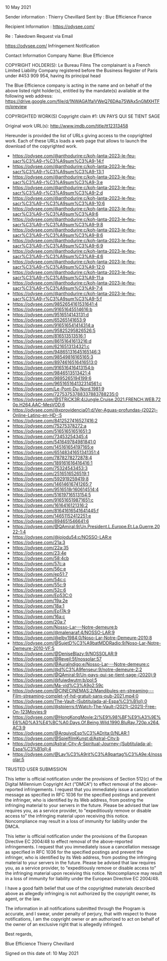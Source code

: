 10 May 2021

Sender information :
Thierry Chevillard
Sent by :
Blue Efficience
France

Recipient Information :
https://odysee.com/

Re : Takedown Request via Email

https://odysee.com/ Infringement Notification

Contact Information
Company Name: Blue Efficience
<personal informatioon hidden>
France
copyright@blue-efficience.com

COPYRIGHT HOLDER(S):
Le Bureau Films
The complainant is a French Limited Liability Company registered before the
Business Register of Paris under #453 909 954, having its principal head
<personal informatioon hidden>
France
Country/Region: France

The Blue Efficience company is acting in the name and on behalf of the
above listed right holder(s), entitled by the mandate(s) available at the
following web address:
https://drive.google.com/file/d/1NWAGA1falVWeQ76DAp75WAx5nGMXHTFm/preview


COPYRIGHTED WORK(S)
Copyright claim #1:
UN PAYS QUI SE TIENT SAGE

Original work URL(s):
http://www.imdb.com/title/tt12313458

Hereunder is provided the list of URLs giving access to the copyrighted
work.
Each of these URLs loads a web page that allows to launch the download of
the copyrighted work.
- https://odysee.com/@anthodurire:c/koh-lanta-2023-le-feu-sacr%C3%A9-r%C3%A9sum%C3%A9-14:f
- https://odysee.com/@anthodurire:c/koh-lanta-2023-le-feu-sacr%C3%A9-r%C3%A9sum%C3%A9-13:1
- https://odysee.com/@anthodurire:c/koh-lanta-2023-le-feu-sacr%C3%A9-r%C3%A9sum%C3%A9-3:e
- https://odysee.com/@anthodurire:c/koh-lanta-2023-le-feu-sacr%C3%A9-r%C3%A9sum%C3%A9-2:d
- https://odysee.com/@anthodurire:c/koh-lanta-2023-le-feu-sacr%C3%A9-r%C3%A9sum%C3%A9-10:6
- https://odysee.com/@anthodurire:c/koh-lanta-2023-le-feu-sacr%C3%A9-r%C3%A9sum%C3%A9:6
- https://odysee.com/@anthodurire:c/koh-lanta-2023-le-feu-sacr%C3%A9-r%C3%A9sum%C3%A9-9:8
- https://odysee.com/@anthodurire:c/koh-lanta-2023-le-feu-sacr%C3%A9-r%C3%A9sum%C3%A9-8:6
- https://odysee.com/@anthodurire:c/koh-lanta-2023-le-feu-sacr%C3%A9-r%C3%A9sum%C3%A9-6:9
- https://odysee.com/@anthodurire:c/koh-lanta-2023-le-feu-sacr%C3%A9-r%C3%A9sum%C3%A9-4:6
- https://odysee.com/@anthodurire:c/koh-lanta-2023-le-feu-sacr%C3%A9-r%C3%A9sum%C3%A9-12:0
- https://odysee.com/@anthodurire:c/koh-lanta-2023-le-feu-sacr%C3%A9-r%C3%A9sum%C3%A9-11:a
- https://odysee.com/@anthodurire:c/koh-lanta-2023-le-feu-sacr%C3%A9-r%C3%A9sum%C3%A9-7:4
- https://odysee.com/@anthodurire:c/koh-lanta-2023-le-feu-sacr%C3%A9-r%C3%A9sum%C3%A9-5:f
- https://odysee.com/9852654161531641:4
- https://odysee.com/91651645514616:b
- https://odysee.com/9516514143131:d  
- https://odysee.com/65265141653:9
- https://odysee.com/916516541414314:a
- https://odysee.com/95825295826526:5
- https://odysee.com/816513513516:1
- https://odysee.com/86151641613216:d
- https://odysee.com/6216513134321:c
- https://odysee.com/94865131645165146:3
- https://odysee.com/98549816165165:3
- https://odysee.com/8974616516416513:0
- https://odysee.com/916516416413154:b
- https://odysee.com/9846513513421:4
- https://odysee.com/9895265194199:6
- https://odysee.com/965165164132314561:c  
- https://odysee.com/Le-Pont-Du-Nord.1981:9  
- https://odysee.com/72753753788337883788235:0
- https://odysee.com/@STRiCK3R:4/Jungle.Cruise.2021.FRENCH.WEB.720p.H264.AAC-MesVOD:6
- https://odysee.com/@xprovidencia01:d/Ver-Aguas-profundas-(2022)-Online-Latino-en-HD-:5
- https://odysee.com/8412527416527416:2
- https://odysee.com/75275378272:a
- https://odysee.com/51651651651651:3
- https://odysee.com/73453254345:4
- https://odysee.com/541649784981841:0
- https://odysee.com/145161654197165:e
- https://odysee.com/65148341651341351:4
- https://odysee.com/7878278272878:4
- https://odysee.com/189161616416416:1
- https://odysee.com/75324543453:3
- https://odysee.com/2516516526519:1
- https://odysee.com/592919259419:8
- https://odysee.com/14614616741265:7
- https://odysee.com/9516518r160614514:4
- https://odysee.com/51619716513154:5
- https://odysee.com/916516519871651:c
- https://odysee.com/1616416121316:2
- https://odysee.com/81641616541641445:f
- https://odysee.com/14651152412251:e
- https://odysee.com/894651546641:6
- https://odysee.com/@QAmiral:9/Un.President.L.Europe.Et.La.Guerre.2022-1:4
- https://odysee.com/@jojodu54:c/NOSSO-LAR:e
- https://odysee.com/21a:3
- https://odysee.com/22a:35
- https://odysee.com/23:4e
- https://odysee.com/58:4cb
- https://odysee.com/57c:a
- https://odysee.com/56c:e
- https://odysee.com/ep51:7
- https://odysee.com/54c:c
- https://odysee.com/55c:9
- https://odysee.com/52c:6
- https://odysee.com/Ep53C:0
- https://odysee.com/19a:2e
- https://odysee.com/18a:1
- https://odysee.com/Ep17A:9
- https://odysee.com/16a:c
- https://odysee.com/20a:7
- https://odysee.com/Nosso-Lar---Notre-demeure:b
- https://odysee.com/@malenaraf:4/NOSSO-LAR:9
- https://odysee.com/@elby1984:0/Noso-Lar-Notre-Demeure-2010:8
- https://odysee.com/@SujetD%C3%A9batMDDRadio:9/Noso-Lar-Notre-Demeure-2010-VF:5
- https://odysee.com/@DeniseBlazy:9/NOSSOLAR:9
- https://odysee.com/@Reveil:5f/nossolar:57
- https://odysee.com/@AuraIndigo:e/Nosso-Lar---Notre-demeure:c
- https://odysee.com/@d%C3%A9fenseur:9/notre-demeure-2:2
- https://odysee.com/@QAmiral:9/Un-pays-qui-se-tient-sage-(2020):9
- https://odysee.com/@fuiwdwutm:b/pol:5
- https://odysee.com/Ma-vid%C3%A9o2:59c
- https://odysee.com/@CINECINEMAS:2/Mandibules-en-streaming---Film-streaming-complet-vf-hd-gratuit-sans-pub-2021.mp4:0
- https://odysee.com/The-Vault-(Subtitulada-al-Espa%C3%B1ol):0
- https://odysee.com/@stpierrs:f/Watch-The-Vault-(2021)-(2021)-Free-On-123Movies:9
- https://odysee.com/@HongKongMovie:2/%E9%98%BF%E9%A3%9E%E6%AD%A3%E4%BC%A0.Days.Of.Being.Wild.1990.BluRay.720p.x264.AC3:9
- https://odysee.com/@ArquivoEsp%C3%ADrita:0/NLAR:1
- https://odysee.com/@SpielfilmKunst:d/Astral-City:b
- https://odysee.com/Astral-City-A-Spiritual-Journey-(Subtitulada-al-Espa%C3%B1ol):4
- https://odysee.com/@Lav%C3%A9rit%C3%A9partag%C3%A9e:4/nossolar:5



TRUSTED USER SUBMISSION

This letter is official notification under the provisions of Section 512(c)
of the Digital Millennium Copyright Act ("DMCA") to effect removal of the
above-reported infringements. I request that you immediately issue a
cancellation message as specified in RFC 1036 for the specified postings
and prevent the infringer, who is identified by its Web address, from
posting the infringing material to your servers in the future. Please be
advised that law requires you, as a service provider, to "expeditiously
remove or disable access to" the infringing material upon receiving this
notice. Noncompliance may result in a loss of immunity for liability under
the DMCA.

This letter is official notification under the provisions of the European
Directive EC 2004/48 to effect removal of the above-reported infringements.
I request that you immediately issue a cancellation message as specified in
RFC 1036 for the specified postings and prevent the infringer, who is
identified by its Web address, from posting the infringing material to your
servers in the future. Please be advised that law requires you, as a
service provider, to "expeditiously remove or disable access to" the
infringing material upon receiving this notice. Noncompliance may result in
a loss of immunity for liability under the European Directive EC 2004/48.

I have a good faith belief that use of the copyrighted materials described
above as allegedly infringing is not authorized by the copyright owner, its
agent, or the law.

The information in all notifications submitted through the Program is
accurate, and I swear, under penalty of perjury, that with respect to those
notifications, I am the copyright owner or am authorized to act on behalf
of the owner of an exclusive right that is allegedly infringed.

Best regards,

Blue Efficience
Thierry Chevillard

Signed on this date of: 10 May 2021
